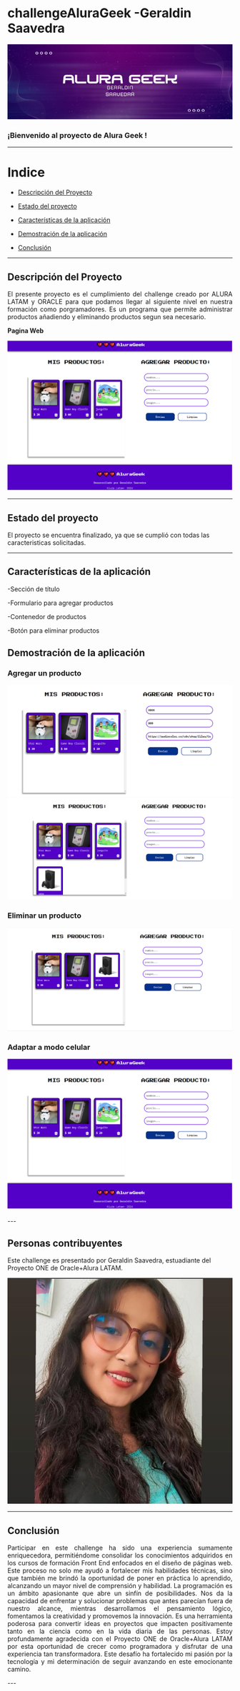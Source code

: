 # challengeAluraGeek -Geraldin Saavedra
<p align="center" >
     <img width="600" heigth="600" src="https://github.com/GeraldinSaavedra/challengeAluraGeek/blob/55067db7b36a260fc7c961bf276e4a418a3356fd/alura%20geek.png">
</p>

### ¡Bienvenido al proyecto de Alura Geek !
---
# Indice 

- [Descripción del Proyecto](#descripción-del-proyecto)

- [Estado del proyecto](#estado-del-proyecto)

- [Características de la aplicación](#características-de-la-aplicación)

- [Demostración de la aplicación](#demostración-de-la-aplicación)

- [Conclusión](#conclusión)

---

## Descripción del Proyecto 

<p align="justify"> 
El presente proyecto es el cumplimiento del challenge creado por ALURA LATAM y ORACLE para que podamos llegar al siguiente nivel en nuestra formación como porgramadores. Es un programa que permite administrar productos añadiendo y eliminando productos segun sea necesario.
     
**Pagina Web**

![pagina](https://github.com/GeraldinSaavedra/challengeAluraGeek/blob/55067db7b36a260fc7c961bf276e4a418a3356fd/imagen_1.png)

</p>

---
## Estado del proyecto

El proyecto se encuentra finalizado, ya que se cumplió con todas las caracteristicas solicitadas.

---
## Características de la aplicación

-Sección de título

-Formulario para agregar productos

-Contenedor de productos

-Botón para eliminar productos

## Demostración de la aplicación

 <p align="center">

### Agregar un producto
![demo1](https://github.com/GeraldinSaavedra/challengeAluraGeek/blob/55067db7b36a260fc7c961bf276e4a418a3356fd/imagen_3.png)
![demo2](https://github.com/GeraldinSaavedra/challengeAluraGeek/blob/55067db7b36a260fc7c961bf276e4a418a3356fd/imagen_4.png)

### Eliminar un producto

![demo3](https://github.com/GeraldinSaavedra/challengeAluraGeek/blob/55067db7b36a260fc7c961bf276e4a418a3356fd/imagen_5.png)

### Adaptar a modo celular

![demo4](https://github.com/GeraldinSaavedra/challengeAluraGeek/blob/55067db7b36a260fc7c961bf276e4a418a3356fd/imagen_1.png)

</p>
---

## Personas contribuyentes

Este challenge es presentado por Geraldin Saavedra, estuadiante del Proyecto ONE de Oracle+Alura LATAM.

![geraldin](https://github.com/GeraldinSaavedra/challenge_geraldin/blob/df50c0e0f35b2890649d08b80b3353567722a33c/Captura%20de%20pantalla%202024-08-03%20093003.png)

---

## Conclusión
<p align="justify">
Participar en este challenge ha sido una experiencia sumamente enriquecedora, permitiéndome consolidar los conocimientos adquiridos en los cursos de formación Front End enfocados en el diseño de páginas web. Este proceso no solo me ayudó a fortalecer mis habilidades técnicas, sino que también me brindó la oportunidad de poner en práctica lo aprendido, alcanzando un mayor nivel de comprensión y habilidad.  
La programación es un ámbito apasionante que abre un sinfín de posibilidades. Nos da la capacidad de enfrentar y solucionar problemas que antes parecían fuera de nuestro alcance, mientras desarrollamos el pensamiento lógico, fomentamos la creatividad y promovemos la innovación. Es una herramienta poderosa para convertir ideas en proyectos que impacten positivamente tanto en la ciencia como en la vida diaria de las personas.  
Estoy profundamente agradecida con el Proyecto ONE de Oracle+Alura LATAM por esta oportunidad de crecer como programadora y disfrutar de una experiencia tan transformadora. Este desafío ha fortalecido mi pasión por la tecnología y mi determinación de seguir avanzando en este emocionante camino.  
</p>
---
